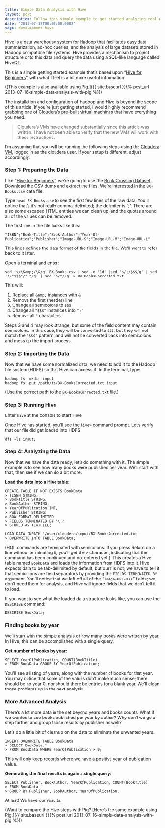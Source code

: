 ```yaml
---
title: Simple Data Analysis with Hive
layout: post
description: Follow this simple example to get started analyzing real-world data with Hive and Hadoop.
date: '2013-07-17T00:00:00.000Z'
tags: development hive
---
```


Hive is a data warehouse system for Hadoop that facilitates easy data summarization, ad-hoc queries, and the analysis of large datasets stored in Hadoop compatible file systems. Hive provides a mechanism to project structure onto this data and query the data using a SQL-like language called HiveQL.

This is a simple getting started example that’s based upon “[Hive for Beginners](http://www.orzota.com/hive-for-beginners/)”, with what I feel is a bit more useful information.

([This example is also available using Pig.]({{ site.baseurl }}{% post_url 2013-07-16-simple-data-analysis-with-pig %}))

The installation and configuration of Hadoop and Hive is beyond the scope of this article. If you’re just getting started, I would highly recommend grabbing one of [Cloudera’s pre-built virtual machines](https://ccp.cloudera.com/display/SUPPORT/Cloudera+QuickStart+VM) that have everything you need.

> Cloudera’s VMs have changed substantially since this article was written. I have not been able to verify that the new VMs will work with these instructions.

I’m assuming that you will be running the following steps using the [Cloudera VM](https://ccp.cloudera.com/display/SUPPORT/Cloudera+QuickStart+VM), logged in as the cloudera user. If your setup is different, adjust accordingly.

### Step 1: Preparing the Data

Like “[Hive for Beginners](http://www.orzota.com/hive-for-beginners/)”, we’re going to use the [Book Crossing Dataset](http://www.informatik.uni-freiburg.de/~cziegler/BX/). Download the CSV dump and extract the files. We’re interested in the `BX-Books.csv` data file.

Type `head BX-Books.csv` to see the first few lines of the raw data. You’ll notice that’s it’s not really comma-delimited; the delimiter is ‘`;`’. There are also some escaped HTML entities we can clean up, and the quotes around all of the values can be removed.

The first line in the file looks like this:

```
"ISBN";"Book-Title";"Book-Author";"Year-Of-Publication";"Publisher";"Image-URL-S";"Image-URL-M";"Image-URL-L"
```

This lines defines the data format of the fields in the file. We’ll want to refer back to it later.

Open a terminal and enter:

`sed 's/\&amp;/\&/g' BX-Books.csv | sed -e '1d' |sed 's/;/$$$/g' | sed 's/"$$$"/";"/g' | sed 's/"//g' > BX-BooksCorrected.txt`

This will:

1.  Replace all `&amp;` instances with `&`
2.  Remove the first (header) line
3.  Change all semicolons to `$$$`
4.  Change all `"$$$"` instances into `";"`
5.  Remove all `"` characters

Steps 3 and 4 may look strange, but some of the field content may contain semicolons. In this case, they will be converted to `$$$`, but they will not match the `"$$$"` pattern, and will not be converted back into semicolons and mess up the import process.

### Step 2: Importing the Data

Now that we have some normalized data, we need to add it to the Hadoop file system (HDFS) so that Hive can access it. In the terminal, type:

```
hadoop fs -mkdir input
hadoop fs -put /path/to/BX-BooksCorrected.txt input
```

(Use the correct path to the `BX-BooksCorrected.txt` file.)

### Step 3: Running Hive

Enter `hive` at the console to start Hive.

Once Hive has started, you’ll see the `hive>` command prompt. Let’s verify that our file did get loaded into HDFS.

`dfs -ls input;`

### Step 4: Analyzing the Data

Now that we have the data ready, let’s do something with it. The simple example is to see how many books were published per year. We’ll start with that, then see if we can do a bit more.

**Load the data into a Hive table:**

```
CREATE TABLE IF NOT EXISTS BookData
> (ISBN STRING,
> BookTitle STRING,
> BookAuthor STRING,
> YearOfPublication INT,
> Publisher STRING)
> ROW FORMAT DELIMITED
> FIELDS TERMINATED BY '\;'
> STORED AS TEXTFILE;

LOAD DATA INPATH '/user/cloudera/input/BX-BooksCorrected.txt'
> OVERWRITE INTO TABLE BookData;
```

(HQL commands are terminated with semicolons. If you press Return on a line without terminating it, you’ll get the `>` character, indicating that the command has been continued and not entered yet.)
 This creates a Hive table named `BookData` and loads the information from HDFS into it. Hive expects data to be tab-delimited by default, but ours is not; we have to tell it that semicolons are field separators by providing the `FIELDS TERMINATED BY` argument. You’ll notice that we left off all of the “`Image-URL-XXX`” fields; we don’t need them for analysis, and Hive will ignore fields that we don’t tell it to load.

If you want to see what the loaded data structure looks like, you can use the `DESCRIBE` command:

`DESCRIBE BookData;`

### Finding books by year

We’ll start with the simple analysis of how many books were written by year. In Hive, this can be accomplished with a single query.

**Get number of books by year:**

```
SELECT YearOfPublication, COUNT(BookTitle)
> FROM BookData GROUP BY YearOfPublication;
```

You’ll see a listing of years, along with the number of books for that year. You may notice that some of the values don’t make much sense; there should be no year 0, nor should there be entries for a blank year. We’ll clean those problems up in the next analysis.

### More Advanced Analysis

There’s a lot more data in the set beyond years and books counts. What if we wanted to see books published per year by author? Why don’t we go a step farther and group those results by publisher as well?

Let’s do a little bit of cleanup on the data to eliminate the unwanted years.

```
INSERT OVERWRITE TABLE BookData
> SELECT BookData.*
> FROM BookData WHERE YearOfPublication > 0;
```

This will only keep records where we have a positive year of publication value.

**Generating the final results is again a single query:**

```
SELECT Publisher, BookAuthor, YearOfPublication, COUNT(BookTitle)
> FROM BookData
> GROUP BY Publisher, BookAuthor, YearOfPublication;
```

At last! We have our results.

(Want to compare the Hive steps with Pig? [Here’s the same example using Pig.]({{ site.baseurl }}{% post_url 2013-07-16-simple-data-analysis-with-pig %}))
